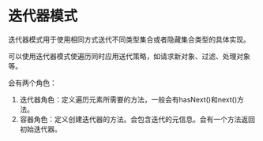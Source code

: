 # 迭代器模式

迭代器模式用于使用相同方式送代不同类型集合或者隐藏集合类型的具体实现。

可以使用迭代器模式使遍历同时应用送代策略，如请求新对象、过滤、处理对象等。

会有两个角色：
1. 迭代器角色：定义遍历元素所需要的方法，一般会有hasNext()和next()方法。
2. 容器角色：定义创建迭代器的方法。会包含迭代的元信息。会有一个方法返回初始迭代器。
